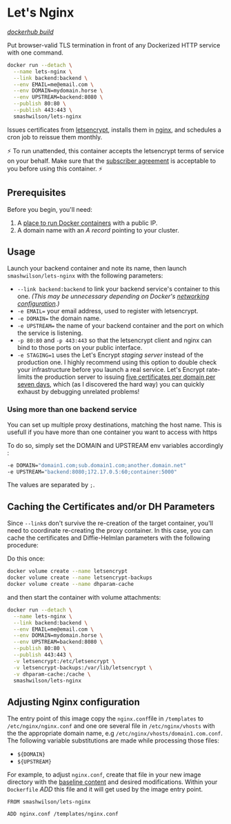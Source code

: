 # Let's Nginx

*[dockerhub build](https://hub.docker.com/r/smashwilson/lets-nginx/)*

Put browser-valid TLS termination in front of any Dockerized HTTP service with one command.

```bash
docker run --detach \
  --name lets-nginx \
  --link backend:backend \
  --env EMAIL=me@email.com \
  --env DOMAIN=mydomain.horse \
  --env UPSTREAM=backend:8080 \
  --publish 80:80 \
  --publish 443:443 \
  smashwilson/lets-nginx
```

Issues certificates from [letsencrypt](https://letsencrypt.org/), installs them in [nginx](https://www.nginx.com/), and schedules a cron job to reissue them monthly.

:zap: To run unattended, this container accepts the letsencrypt terms of service on your behalf. Make sure that the [subscriber agreement](https://letsencrypt.org/repository/) is acceptable to you before using this container. :zap:

## Prerequisites

Before you begin, you'll need:

 1. A [place to run Docker containers](https://getcarina.com/) with a public IP.
 2. A domain name with an *A record* pointing to your cluster.

## Usage

Launch your backend container and note its name, then launch `smashwilson/lets-nginx` with the following parameters:

 * `--link backend:backend` to link your backend service's container to this one. *(This may be unnecessary depending on Docker's [networking configuration](https://docs.docker.com/engine/userguide/networking/dockernetworks/).)*
 * `-e EMAIL=` your email address, used to register with letsencrypt.
 * `-e DOMAIN=` the domain name.
 * `-e UPSTREAM=` the name of your backend container and the port on which the service is listening.
 * `-p 80:80` and `-p 443:443` so that the letsencrypt client and nginx can bind to those ports on your public interface.
 * `-e STAGING=1` uses the Let's Encrypt *staging server* instead of the production one.
            I highly recommend using this option to double check your infrastructure before you launch a real service.
            Let's Encrypt rate-limits the production server to issuing
            [five certificates per domain per seven days](https://community.letsencrypt.org/t/public-beta-rate-limits/4772/3),
            which (as I discovered the hard way) you can quickly exhaust by debugging unrelated problems!

### Using more than one backend service

You can set up multiple proxy destinations, matching the host name. This is usefull if you have more than one container you want to access with https

To do so, simply set the DOMAIN and UPSTREAM env variables accordingly :
```bash
-e DOMAIN="domain1.com;sub.domain1.com;another.domain.net"
-e UPSTREAM="backend:8080;172.17.0.5:60;container:5000"
``` 
The values are separated by `;`.

## Caching the Certificates and/or DH Parameters

Since `--link`s don't survive the re-creation of the target container, you'll need to coordinate re-creating
the proxy container. In this case, you can cache the certificates and Diffie-Helmlan parameters with the following procedure:

Do this once:

```bash
docker volume create --name letsencrypt
docker volume create --name letsencrypt-backups
docker volume create --name dhparam-cache
```

and then start the container with volume attachments:

```bash
docker run --detach \
  --name lets-nginx \
  --link backend:backend \
  --env EMAIL=me@email.com \
  --env DOMAIN=mydomain.horse \
  --env UPSTREAM=backend:8080 \
  --publish 80:80 \
  --publish 443:443 \
  -v letsencrypt:/etc/letsencrypt \
  -v letsencrypt-backups:/var/lib/letsencrypt \
  -v dhparam-cache:/cache \
  smashwilson/lets-nginx
```

## Adjusting Nginx configuration

The entry point of this image copy the `nginx.conf`file in `/templates` to `/etc/nginx/nginx.conf` and one ore several file in `/etc/nginx/vhosts` with the the appropriate domain name, e.g `/etc/nginx/vhosts/domain1.com.conf`.
The following variable substitutions are made while processing those files:

* `${DOMAIN}`
* `${UPSTREAM}`

For example, to adjust `nginx.conf`, create that file in your new image directory
with the [baseline content](templates/nginx.conf) and desired modifications.
Within your `Dockerfile` *ADD* this file  and it will get used by the image entry point.

```docker
FROM smashwilson/lets-nginx

ADD nginx.conf /templates/nginx.conf
```
